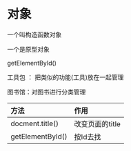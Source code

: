 # 对象

一个叫构造函数对象

一个是原型对象







getElementById\(\)

工具包 ： 把类似的功能\(工具\)放在一起管理

图书馆：对图书进行分类管理

| 方法 | 作用 |
| :--- | :--- |
| docment.title\(\) | 改变页面的title |
| getElementById\(\) | 按Id去找 |



